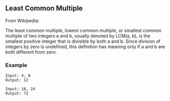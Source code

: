 ## Least Common Multiple

From Wikipedia:

The least common multiple, lowest common multiple, or smallest common multiple of two integers a and b, usually denoted by LCM(a, b), is the smallest positive integer that is divisible by both a and b. Since division of integers by zero is undefined, this definition has meaning only if a and b are both different from zero.

### Example
```
Input: 4, 6
Output: 12
```

```
Input: 18, 24
Output: 72
```
